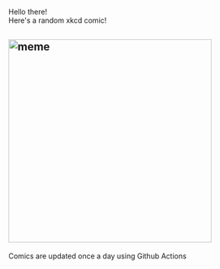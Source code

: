 Hello there! <br>Here's a random xkcd comic!<br>
## <img src="https://imgs.xkcd.com/comics/zeppelin.jpg" alt="meme" width="400"/><br>
Comics are updated once a day using Github Actions